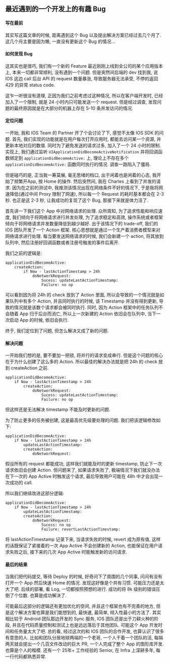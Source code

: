 最近遇到的一个开发上的有趣 Bug
---

#### 写在最前
其实写这篇文章的时候, 距离遇到这个 Bug 以及提出解决方案已经过去几个月了. 这几个月主要是因为懒, 一直没有更新这个 Bug 的情况...

#### 如何发现 Bug
这其实也是很巧, 我们有一个新的 Feature 最近刚刚上线到全公司的某个应用版本上, 本来一切都非常顺利, 没有遇到一个问题. 但是突然间后端的 dev 找到我, 说 IOS 这边 call 后台 API 的 request 数量暴涨, 导致服务器无法承受, 不停的返回 429 的异常 status code.

这乍一听很没有道理, 正因为我们之前考虑过这种情况, 所以在客户端开发时, 已经加入了一个限制, 就是 24 小时内只可能发送一个 request. 但是经过调查, 发现问题的最终原因就是在大部分的机器上存在 5-10 条并发访问的情况.

#### 定位问题
一开始, 我和 IOS Team 的 Partner 开了个会讨论了下, 感觉不太像 IOS SDK 的问题. 首先, 我们实现的功能就是在用户每次打开应用时, 都能去访问某一个资源, 并更新本地对应的数值. 同时为了避免发送的请求过多, 加入了一个 24 小时的限制. 实现上, 我们通过监听 `UIApplicationDidBecomeActiveNotification` 并将回调函数绑定到 `applicationDidBecomeActive:` 上, 理论上不存在多个 `applicationDidBecomeActive:` 函数同时执行的情况. 调查一路陷入了僵局.

但是碰巧的是, 正当我一筹莫展, 毫无思绪的档口, 出于闲着也是闲着的心态, 我开始了频繁开App, 按 Home 的操作. 然后突然间, 我在 Charles 上看到了并发的请求. 因为在之前的测试中, 我推测该情况出现在网络条件不好的情况下, 于是我将网速降低(通过中间 Proxy 限制了网速), 所以每一个 Request 的耗时基本都会在 2-3 秒. 也正是这 2-3 秒, 让我成功的复现了这个 Bug, 那接下来就是体力活了.

首先讲一下我们这个 App 中对网络请求的处理. 众所周知, 为了追求性能和响应速度, 我们倾向于将网络请求进行并发处理, 为了追求稳定和高效, 操作系统或者框架倾向于将网络请求并发数量降低到越少越好. 出于该情况下的 trade-off, 我们的 IOS 团队开发了一个 Action 框架. 核心思想就是通过一个生产着消费者模型来对网络请求进行处理. 每当要发送网络请求的时候, 我们会新建一个 action, 将其放到队列中, 然后注册好回调函数或者注册号触发的事件后离开.

我们之前的逻辑是:

```
applicationDidBecomeActive:
    createAction:
        if Now - lastActionTimestamp > 24h
            doNetworkRequest:
                Sucess: updateLastActionTimestamp:
                Failure: no op
```

可以看到因为将 24h 的 check 放到了 Action 里面, 所以会导致的一个情况就是如果队列中有多个 Action, 并且同时执行的时候, 该 Timestamp 并没有得到更新, 导致的情况就是该数个请求都会被同时执行. 同时, 因为 Action 框架中的任务队列不会随着 App 归于后台而消亡, 所以上一次新建的 Action 依旧会在队列中, 当下一次启动 App 的时候, 依旧会执行.

终于, 我们定位到了问题, 但怎么解决又成了新的问题.

#### 解决问题
一开始我们想的是, 要不要加一把锁, 将并行的请求变成串行. 但是这个问题的核心在于为什么创建了这么多的 Action. 所以最佳的解决办法就是把 24h 的 check 放到 createAction 之前. 

```
applicationDidBecomeActive:
    if Now - lastActionTimestamp > 24h
        createAction:
            doNetworkRequest:
                Sucess: updateLastActionTimestamp:
                Failure: no op
```

但这样还是无法解决 timestamp 不能及时更新的问题.

为了防止更多的任务被创建, 这是最高优先级要处理的问题. 我们把该逻辑修改如下:


```
applicationDidBecomeActive:
    if Now - lastActionTimestamp > 24h
        updateLastActionTimestamp:
        createAction:
            doNetworkRequest:
```


假设所有的 request 都能成功, 这样我们就能及时的更新 timestamp, 防止下一次请求依旧会创建 Action. 但问题来了, 如果请求失败了, 极端情况下我们就没办法在下一次的 App Active 时触发这个请求, 最后导致用户可能在 48h 中才会出现一次成功的 call.

所以我们继续改进这部分逻辑:

```
applicationDidBecomeActive:
    if Now - lastActionTimestamp > 24h
        updateLastActionTimestamp:
        createAction:
            doNetworkRequest:
                Sucess: no op
                Failure: revertLastActionTimestamp:
```

将 lastActionTimestamp 记录下来, 当请求失败的时候, revert 成为原有值, 这样的话既保证了紧接着的一次 App Active 不会创建新的 Action, 也能保证在用户请求失败之后, 接下来的几次 App Active 时能触发新的访问请求.

#### 最后的结果
当我们把代码提交, 等待 Deploy 的时候, 好奇问下了周围的几个同事, 问问有没有打开一个 App 然后快速 Home 的情况. 发现这好像是个共有习惯. 可能压力还是太大了吧. 后续的部署, 看 Log, 一切都按照预想的进行. 成功的将 8k 级别的错误压倒了个位数. 也算是成功解决了.

可能最后这部分的逻辑还有更加优化的空间, 并且这个框架也有不完善的地方, 但是这个解决方案也算是我们能想到的, 最快速, 最简单, 倾入性最小的方法了. 其实相比较于 Android 团队那边开发的 Sync 服务, IOS 团队还是出于刀耕火种的阶段, 并且在代码质量控制和测试上也是远远落后于其他团队. 可能这个 App 开发时间和任务量太大了吧. 总的看, 经过这次的和 IOS 团队的合作开发, 也算认识了很多有意思的人. 比如和团队分居地球两端的一个老哥, 一个人干着一个团队的活, 每隔两天就会提出一个几百文件改动的巨大 PR, 一个人完成了整个 App 的图形库开发. 也算是个人的楷模. 还有一个 25年+ 工作经验的 Senior, 在 Infra 上深耕多年, 每一行代码都熟悉异常.

